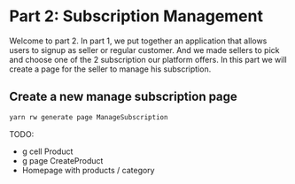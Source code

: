 # Part 2: Subscription Management

Welcome to part 2. In part 1, we put together an application that allows users to signup as seller or regular customer. And we made sellers to pick and choose one of the 2 subscription our platform offers. In this part we will create a page for the seller to manage his subscription.

## Create a new manage subscription page

```bash
yarn rw generate page ManageSubscription
```

TODO:
- g cell Product
- g page CreateProduct
- Homepage with products / category
